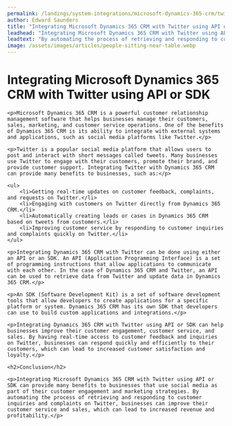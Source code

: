```yaml
---
permalink: /landings/system-integrations/microsoft-dynamics-365-crm/twitter
author: Edward Saunders
title: "Integrating Microsoft Dynamics 365 CRM with Twitter using API or SDK"
leadhead: "Integrating Microsoft Dynamics 365 CRM with Twitter using API or SDK can provide many benefits to businesses that use social media as part of their customer engagement and marketing strategies"
leadtext: "By automating the process of retrieving and responding to customer inquiries and complaints on Twitter, businesses can improve their customer service and sales, which can lead to increased revenue and profitability."
image: /assets/images/articles/people-sitting-near-table.webp
---
```

<div class="arttext">	<h1>Integrating Microsoft Dynamics 365 CRM with Twitter using API or SDK</h1>
	
	<p>Microsoft Dynamics 365 CRM is a powerful customer relationship management software that helps businesses manage their customers, sales, marketing, and customer service operations. One of the benefits of Dynamics 365 CRM is its ability to integrate with external systems and applications, such as social media platforms like Twitter.</p>

	<p>Twitter is a popular social media platform that allows users to post and interact with short messages called tweets. Many businesses use Twitter to engage with their customers, promote their brand, and provide customer support. Integrating Twitter with Dynamics 365 CRM can provide many benefits to businesses, such as:</p>

	<ul>
		<li>Getting real-time updates on customer feedback, complaints, and requests on Twitter.</li>
		<li>Engaging with customers on Twitter directly from Dynamics 365 CRM.</li>
		<li>Automatically creating leads or cases in Dynamics 365 CRM based on tweets from customers.</li>
		<li>Improving customer service by responding to customer inquiries and complaints quickly on Twitter.</li>
	</ul>

	<p>Integrating Dynamics 365 CRM with Twitter can be done using either an API or an SDK. An API (Application Programming Interface) is a set of programming instructions that allow applications to communicate with each other. In the case of Dynamics 365 CRM and Twitter, an API can be used to retrieve data from Twitter and update data in Dynamics 365 CRM.</p>

	<p>An SDK (Software Development Kit) is a set of software development tools that allow developers to create applications for a specific platform or system. Dynamics 365 CRM has its own SDK that developers can use to build custom applications and integrations.</p>

	<p>Integrating Dynamics 365 CRM with Twitter using API or SDK can help businesses improve their customer engagement, customer service, and sales. By having real-time access to customer feedback and inquiries on Twitter, businesses can respond quickly and efficiently to their customers, which can lead to increased customer satisfaction and loyalty.</p>

	<h2>Conclusion</h2>

	<p>Integrating Microsoft Dynamics 365 CRM with Twitter using API or SDK can provide many benefits to businesses that use social media as part of their customer engagement and marketing strategies. By automating the process of retrieving and responding to customer inquiries and complaints on Twitter, businesses can improve their customer service and sales, which can lead to increased revenue and profitability.</p>

</div>